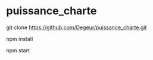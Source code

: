 # puissance_charte

git clone https://github.com/Degeur/puissance_charte.git

npm install

npm start
